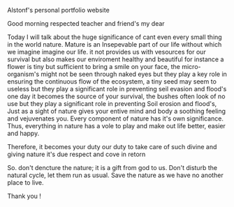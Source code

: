 Alstonf's personal portfolio website


Good morning respected teacher and friend's my dear

Today I will talk about the huge significance of cant even every small thing in the world nature. Mature is an Insepevable part of our life without which we imagine imagine our life. it not provides us with vesources for our survival but also makes our enviroment healthy and beautiful for instance a flower is tiny but sufficient to bring a smile on your face, the micro-organism's might not be seen through naked eyes but they play a key role in ensuring the continuous flow of the ecosystem, a tiny seed may seem to useless but they play a significant role in preventing seil evasion and flood's one day it becomes the source of your survival, the bushes often look of no use but they play a significant role in preventing Soil erosion and flood's, Just as a sight of nature gives your entive mind and body a soothing feeling and vejuvenates you. Every component of nature has it's own significance. Thus, everything in nature has a vole to play and make out life better, easier and happy.

Therefore, it becomes your duty our duty to take care of such divine and giving nature it's due respect and cove in retorn

So. don't dencture the nature; it is a gift from god to us. Don't disturb the natural cycle, let them run as usual. Save the nature as we have no another place to live.

Thank you !

